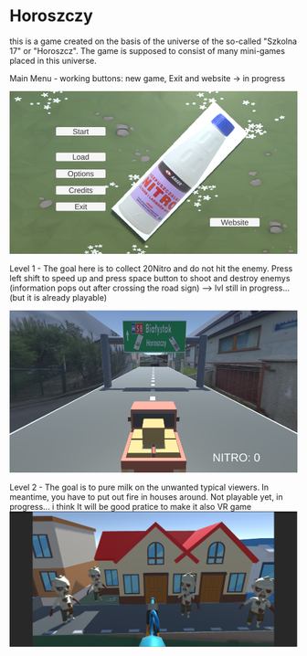 # Horoszczy
this is a game created on the basis of the universe of the so-called "Szkolna 17" or "Horoszcz". The game is supposed to consist of many mini-games placed in this universe.

Main Menu - working buttons: new game, Exit and website -> in progress

![](https://github.com/jeti20/Horoszczy/blob/main/pictures/png2.PNG)

Level 1  - The goal here is to collect 20Nitro and do not hit the enemy. Press left shift to speed up and press space button to shoot and destroy enemys (information pops out after crossing the road sign) --> lvl still in progress...(but it is already playable)


![](https://github.com/jeti20/Horoszczy/blob/main/pictures/png3.PNG)

Level 2 - The goal is to pure milk on the unwanted typical viewers. In meantime, you have to put out fire in houses around. Not playable yet, in progress... i think It will be good pratice to make it also VR game
![](https://github.com/jeti20/Horoszczy/blob/main/pictures/png1.PNG)
